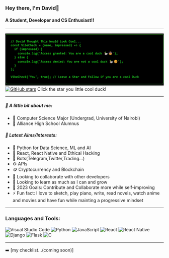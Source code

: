 <!-- 
<img align="right" src="https://visitor-badge.laobi.icu/badge?page_id=David-Okello.David-Okello"/>
-->

### Hey there, I'm David👋
#### A Student, Developer and CS Enthusiast!!

<hr style="border: 0; border-top: 1px solid #fff; margin: 10px 0;">

![Cool Duck Gif](https://raw.githubusercontent.com/David-Okello/David-Okello/main/GithubCoolDuck.gif)
[![GitHub stars](https://img.shields.io/github/stars/David-Okello/David-Okello.svg?style=social&label=Star)](https://github.com/David-Okello/David-Okello) Click the star you little cool duck!

<hr style="border: 0; border-top: 1px solid #fff; margin: 10px 0;">

##### 📕 A little bit about me:
- 🔭 Computer Science Major (Undergrad, University of Nairobi)
- 🔭 Alliance High School Alumnus
##### 📕 Latest Aims/Interests:
- 🌱 Python for Data Science, ML and AI
- 🌱 React, React Native and Ethical Hacking
- 🤖 Bots(Telegram,Twitter,Trading...)
- ⚙️ APIs
- 🪙 Cryptocurrency and Blockchain
- 👯 Looking to collaborate with other developers
- 👯 Looking to learn as much as I can and grow
- 🥅 2023 Goals: Contribute and Collaborate more while self-improving
- ⚡ Fun fact: I love to sketch, play piano, write, read novels, watch anime and movies and have fun while mainting a progressive mindset

<hr style="border: 0; border-top: 1px solid #fff; margin: 10px 0;">

### Languages and Tools:
![Visual Studio Code](https://img.shields.io/badge/Visual%20Studio%20Code-0078d7.svg?style=for-the-badge&logo=visual-studio-code&logoColor=white)
![Python](https://img.shields.io/badge/python-3670A0?style=for-the-badge&logo=python&logoColor=ffdd54)
![JavaScript](https://img.shields.io/badge/javascript-%23323330.svg?style=for-the-badge&logo=javascript&logoColor=%23F7DF1E)
![React](https://img.shields.io/badge/react-%2320232a.svg?style=for-the-badge&logo=react&logoColor=%2361DAFB)
![React Native](https://img.shields.io/badge/react_native-%2320232a.svg?style=for-the-badge&logo=react&logoColor=%2361DAFB)
![Django](https://img.shields.io/badge/django-%23092E20.svg?style=for-the-badge&logo=django&logoColor=white)
![Flask](https://img.shields.io/badge/flask-%23000.svg?style=for-the-badge&logo=flask&logoColor=white)
![C](https://img.shields.io/badge/c-%2300599C.svg?style=for-the-badge&logo=c&logoColor=white)


<hr style="border: 0; border-top: 1px solid #fff; margin: 10px 0;">

➡️ [my checklist...(coming soon)]


